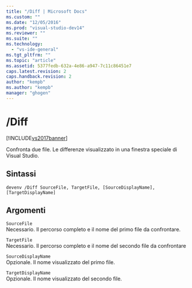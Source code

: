 ```yaml
---
title: "/Diff | Microsoft Docs"
ms.custom: ""
ms.date: "12/05/2016"
ms.prod: "visual-studio-dev14"
ms.reviewer: ""
ms.suite: ""
ms.technology: 
  - "vs-ide-general"
ms.tgt_pltfrm: ""
ms.topic: "article"
ms.assetid: 5377fedb-632a-4e86-a947-7c11c86451e7
caps.latest.revision: 2
caps.handback.revision: 2
author: "kempb"
ms.author: "kempb"
manager: "ghogen"
---
```

# /Diff
[!INCLUDE[vs2017banner](../../code-quality/includes/vs2017banner.md)]

Confronta due file.  Le differenze visualizzato in una finestra speciale di Visual Studio.  
  
## Sintassi  
  
```  
devenv /Diff SourceFile, TargetFile, [SourceDisplayName],  
[TargetDisplayName]  
```  
  
## Argomenti  
 `SourceFile`  
 Necessario.  Il percorso completo e il nome del primo file da confrontare.  
  
 `TargetFile`  
 Necessario.  Il percorso completo e il nome del secondo file da confrontare  
  
 `SourceDisplayName`  
 Opzionale.  Il nome visualizzato del primo file.  
  
 `TargetDisplayName`  
 Opzionale.  Il nome visualizzato del secondo file.